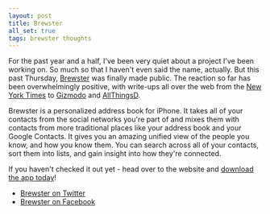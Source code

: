 ```yaml
---
layout: post
title: Brewster
all_set: true
tags: brewster thoughts
---
```


For the past year and a half, I've been very quiet about a project I've been
working on.  So much so that I haven't even said the name, actually.  But this
past Thursday,
[Brewster](https://www.brewster.com/) was finally made public. The reaction so
far has been overwhelmingly positive, with write-ups all over the web from the
[New York Times](http://bits.blogs.nytimes.com/2012/07/12/brewster-a-mobile-app-wants-to-transform-your-address-book/) to
[Gizmodo](http://gizmodo.com/5926431/brewster-merge-all-your-contacts-from-every-medium-in-one-spot) and
[AllThingsD](http://allthingsd.com/20120712/qa-behind-brewster-the-buzzy-new-modern-address-book/).

Brewster is a personalized address book for iPhone.  It takes all of your
contacts from the social networks you're part of and mixes them with contacts
from more traditional places like your address book and your Google Contacts.
It gives you an amazing unified view of the people you know, and how you know
them.  You can search across all of your contacts, sort them into lists, and
gain insight into how they're connected.

If you haven't checked it out yet - head over to the website and
[download the app today](https://www.brewster.com/)!

* [Brewster on Twitter](http://https://twitter.com/brewsterapp)
* [Brewster on Facebook](http://https://www.facebook.com/brewsterapp)
